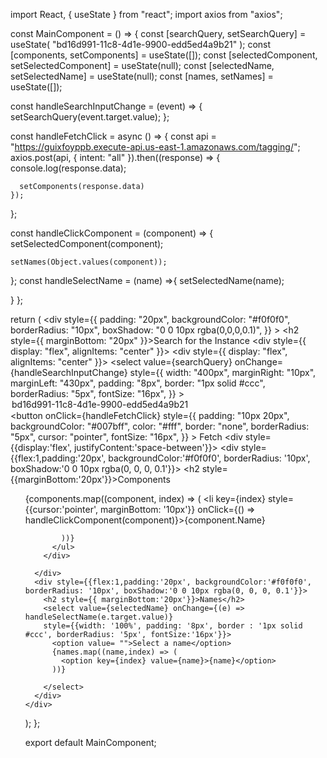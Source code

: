 import React, { useState } from "react";
import axios from "axios";

const MainComponent = () => {
  const [searchQuery, setSearchQuery] = useState(
    "bd16d991-11c8-4d1e-9900-edd5ed4a9b21"
  );
  const [components, setComponents] = useState([]);
  const [selectedComponent, setSelectedComponent] = useState(null);
  const [selectedName, setSelectedName] = useState(null);
  const [names, setNames] = useState([]);

  const handleSearchInputChange = (event) => {
    setSearchQuery(event.target.value);
  };

  const handleFetchClick = async () => {
    const api =
      "https://guixfoyppb.execute-api.us-east-1.amazonaws.com/tagging/";
    axios.post(api, { intent: "all" }).then((response) => {
      console.log(response.data);

      setComponents(response.data)
    });
  };

  const handleClickComponent = (component) => {
    setSelectedComponent(component);

    setNames(Object.values(component));
  };
  const handleSelectName = (name) =>{
    setSelectedName(name);

  }
  };

  return (
    <div
      style={{
        padding: "20px",
        backgroundColor: "#f0f0f0",
        borderRadius: "10px",
        boxShadow: "0 0 10px rgba(0,0,0,0.1)",
      }}
    >
      <h2 style={{ marginBottom: "20px" }}>Search for the Instance</h2>
      <div style={{ display: "flex", alignItems: "center" }}>
        <div style={{ display: "flex", alignItems: "center" }}>
          <select
            value={searchQuery}
            onChange={handleSearchInputChange}
            style={{
              width: "400px",
              marginRight: "10px",
              marginLeft: "430px",
              padding: "8px",
              border: "1px solid #ccc",
              borderRadius: "5px",
              fontSize: "16px",
            }}
          >
            <option value="bd16d991-11c8-4d1e-9900-edd5ed4a9b21">
              bd16d991-11c8-4d1e-9900-edd5ed4a9b21
            </option>
          </select>
        </div>
        <button
          onClick={handleFetchClick}
          style={{
            padding: "10px 20px",
            backgroundColor: "#007bff",
            color: "#fff",
            border: "none",
            borderRadius: "5px",
            cursor: "pointer",
            fontSize: "16px",
          }}
        >
          Fetch
        </button>
      </div>
      <div style={{display:'flex', justifyContent:'space-between'}}>
        <div style={{flex:1,padding:'20px', backgroundColor:'#f0f0f0', borderRadius: '10px', boxShadow:'0 0 10px rgba(0, 0, 0, 0.1'}}>
          <h2 style={{marginBottom:'20px'}}>Components</h2>
          <ul>
            {components.map((component, index) => (
            <li key={index} style={{cursor:'pointer', marginBottom: '10px'}} onClick={() => handleClickComponent(component)}>{component.Name}</li>

            ))}
          </ul>
        </div>

      </div>
      <div style={{flex:1,padding:'20px', backgroundColor:'#f0f0f0', borderRadius: '10px', boxShadow:'0 0 10px rgba(0, 0, 0, 0.1'}}>
        <h2 style={{ marginBottom:'20px'}}>Names</h2>
        <select value={selectedName} onChange={(e) => handleSelectName(e.target.value)} 
        style={{width: '100%', padding: '8px', border : '1px solid #ccc', borderRadius: '5px', fontSize:'16px'}}>
          <option value= "">Select a name</option>
          {names.map((name,index) => (
            <option key={index} value={name}>{name}</option>
          ))}

        </select>
      </div>
    </div>
    
  );
          };


export default MainComponent;
